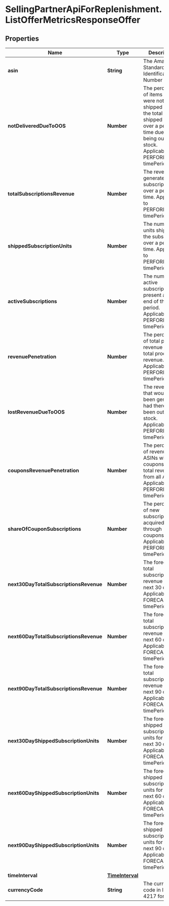 # SellingPartnerApiForReplenishment.ListOfferMetricsResponseOffer

## Properties

Name | Type | Description | Notes
------------ | ------------- | ------------- | -------------
**asin** | **String** | The Amazon Standard Identification Number (ASIN). | [optional] 
**notDeliveredDueToOOS** | **Number** | The percentage of items that were not shipped out of the total shipped units over a period of time due to being out of stock. Applicable to PERFORMANCE timePeriodType. | [optional] 
**totalSubscriptionsRevenue** | **Number** | The revenue generated from subscriptions over a period of time. Applicable to PERFORMANCE timePeriodType. | [optional] 
**shippedSubscriptionUnits** | **Number** | The number of units shipped to the subscribers over a period of time. Applicable to PERFORMANCE timePeriodType. | [optional] 
**activeSubscriptions** | **Number** | The number of active subscriptions present at the end of the period. Applicable to PERFORMANCE timePeriodType. | [optional] 
**revenuePenetration** | **Number** | The percentage of total program revenue out of total product revenue. Applicable to PERFORMANCE timePeriodType. | [optional] 
**lostRevenueDueToOOS** | **Number** | The revenue that would have been generated had there not been out of stock. Applicable to PERFORMANCE timePeriodType. | [optional] 
**couponsRevenuePenetration** | **Number** | The percentage of revenue from ASINs with coupons out of total revenue from all ASINs. Applicable to PERFORMANCE timePeriodType. | [optional] 
**shareOfCouponSubscriptions** | **Number** | The percentage of new subscriptions acquired through coupons. Applicable to PERFORMANCE timePeriodType. | [optional] 
**next30DayTotalSubscriptionsRevenue** | **Number** | The forecasted total subscription revenue for the next 30 days. Applicable to FORECAST timePeriodType. | [optional] 
**next60DayTotalSubscriptionsRevenue** | **Number** | The forecasted total subscription revenue for the next 60 days. Applicable to FORECAST timePeriodType. | [optional] 
**next90DayTotalSubscriptionsRevenue** | **Number** | The forecasted total subscription revenue for the next 90 days. Applicable to FORECAST timePeriodType. | [optional] 
**next30DayShippedSubscriptionUnits** | **Number** | The forecasted shipped subscription units for the next 30 days. Applicable to FORECAST timePeriodType. | [optional] 
**next60DayShippedSubscriptionUnits** | **Number** | The forecasted shipped subscription units for the next 60 days. Applicable to FORECAST timePeriodType. | [optional] 
**next90DayShippedSubscriptionUnits** | **Number** | The forecasted shipped subscription units for the next 90 days. Applicable to FORECAST timePeriodType. | [optional] 
**timeInterval** | [**TimeInterval**](TimeInterval.md) |  | [optional] 
**currencyCode** | **String** | The currency code in ISO 4217 format. | [optional] 


